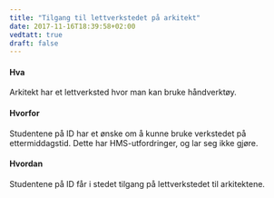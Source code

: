 ```yaml
---
title: "Tilgang til lettverkstedet på arkitekt"
date: 2017-11-16T18:39:58+02:00
vedtatt: true
draft: false
---
```


#### Hva

Arkitekt har et lettverksted hvor man kan bruke håndverktøy.

#### Hvorfor

Studentene på ID har et ønske om å kunne bruke verkstedet på ettermiddagstid. Dette har HMS-utfordringer, og lar seg ikke gjøre.

#### Hvordan

Studentene på ID får i stedet tilgang på lettverkstedet til arkitektene.
